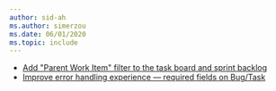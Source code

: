 ```yaml
---
author: sid-ah
ms.author: simerzou
ms.date: 06/01/2020
ms.topic: include
---
```


- [Add "Parent Work Item" filter to the task board and sprint backlog](#add-parent-work-item-filter-to-the-task-board-and-sprint-backlog)
- [Improve error handling experience –– required fields on Bug/Task](#improve-error-handling-experience--required-fields-on-bugtask)
